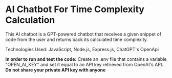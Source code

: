 # AI Chatbot For Time Complexity Calculation
This AI chatbot is a GPT-powered chatbot that receives a given snippet of code from the user and returns back its calculated time complexity.

Technologies Used: JavaScript, Node.js, Express.js, ChatGPT's OpenApi

**In order to run and test the code:** Create an .env file that contains a variable "OPEN_AI_KEY" and set it equal to an API key retrieved from OpenAI's API. **Do not share your private API key with anyone**
